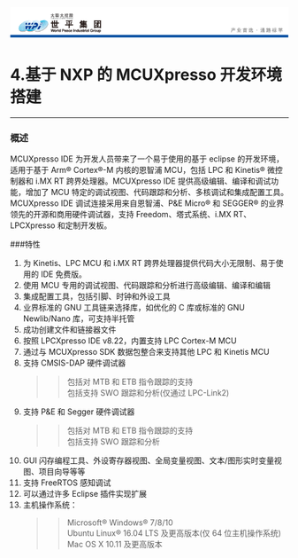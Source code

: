 ![wpiLogo](../imgs/wpiLogo.jpg)

# 4.基于 NXP 的 MCUXpresso 开发环境搭建

---

### 概述

MCUXpresso IDE 为开发人员带来了一个易于使用的基于 eclipse 的开发环境，适用于基于 Arm® Cortex®-M 内核的恩智浦 MCU，包括 LPC 和 Kinetis® 微控制器和 i.MX RT 跨界处理器。MCUXpresso IDE 提供高级编辑、编译和调试功能，增加了 MCU 特定的调试视图、代码跟踪和分析、多核调试和集成配置工具。MCUXpresso IDE 调试连接采用来自恩智浦、P&E Micro® 和 SEGGER® 的业界领先的开源和商用硬件调试器，支持 Freedom、塔式系统、i.MX RT、LPCXpresso 和定制开发板。

###特性

1. 为 Kinetis、LPC MCU 和 i.MX RT 跨界处理器提供代码大小无限制、易于使用的 IDE 免费版。
2. 使用 MCU 专用的调试视图、代码跟踪和分析进行高级编辑、编译和编辑
3. 集成配置工具，包括引脚、时钟和外设工具
4. 业界标准的 GNU 工具链来选择库，如优化的 C 库或标准的 GNU Newlib/Nano 库，可支持半托管
5. 成功创建文件和链接器文件
6. 按照 LPCXpresso IDE v8.22，内置支持 LPC Cortex-M MCU
7. 通过与 MCUXpresso SDK 数据包整合来支持其他 LPC 和 Kinetis MCU
8. 支持 CMSIS-DAP 硬件调试器
   > > 包括对 MTB 和 ETB 指令跟踪的支持<br>
   > > 包括支持 SWO 跟踪和分析(仅通过 LPC-Link2)<br>
9. 支持 P&E 和 Segger 硬件调试器
   > > 包括对 MTB 和 ETB 指令跟踪的支持<br>
   > > 包括支持 SWO 跟踪和分析<br>
10. GUI 闪存编程工具、外设寄存器视图、全局变量视图、文本/图形实时变量视图、项目向导等等
11. 支持 FreeRTOS 感知调试
12. 可以通过许多 Eclipse 插件实现扩展
13. 主机操作系统：
    > > Microsoft® Windows® 7/8/10<br>
    > > Ubuntu Linux® 16.04 LTS 及更高版本(仅 64 位主机操作系统)<br>
    > > Mac OS X 10.11 及更高版本<br>
